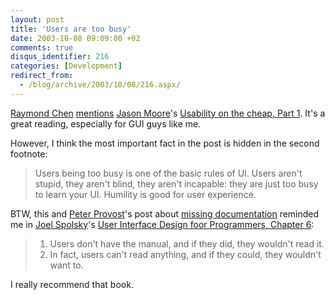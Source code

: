 ```yaml
---
layout: post
title: 'Users are too busy'
date: 2003-10-08 09:09:00 +02
comments: true
disqus_identifier: 216
categories: [Development]
redirect_from:
  - /blog/archive/2003/10/08/216.aspx/
---
```


[Raymond Chen](http://blogs.gotdotnet.com/raymondc/) [mentions](http://blogs.gotdotnet.com/raymondc/permalink.aspx/5240117f-ef43-4336-9d2c-1cf7ecf8e7ac) [Jason Moore](http://blogs.gotdotnet.com/jasmo/)'s [Usability on the cheap, Part 1](http://blogs.gotdotnet.com/jasmo/PermaLink.aspx/66242dc8-fdfb-44c6-a3d3-cf229dad609d). It's a great reading, especially for GUI guys like me.

However, I think the most important fact in the post is hidden in the second footnote:

> Users being too busy is one of the basic rules of UI. Users aren't stupid, they aren't blind, they aren't incapable: they are just too busy to learn your UI. Humility is good for user experience.

BTW, this and [Peter Provost](http://www.peterprovost.org/)'s post about [missing documentation](http://www.peterprovost.org/weblog/permalink.aspx?guid=6a634ba7-5ee2-4fdd-bfee-dbe840f24dbb) reminded me in [Joel Spolsky](http://www.joelonsoftware.com/)'s [User Interface Design foor Programmers, Chapter 6](http://www.joelonsoftware.com/uibook/chapters/fog0000000062.html):

> 1.  Users don't have the manual, and if they did, they wouldn't read it.
> 2.  In fact, users can't read anything, and if they could, they wouldn't want to.

I really recommend that book.

